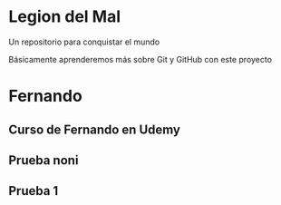 # Legion del Mal
Un repositorio para conquistar el mundo

Básicamente aprenderemos más sobre Git y GitHub con este proyecto


# Fernando


## Curso de Fernando en Udemy

## Prueba noni

## Prueba 1

